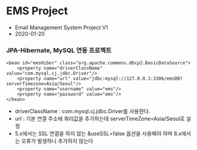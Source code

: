 # EMS Project
* Email Management System Project V1
* 2020-01-20

### JPA-Hibernate, MySQL 연동 프로젝트
	<bean id="emsHiber" class="org.apache.commons.dbcp2.BasicDataSource">
		<property name="driverClassName" value="com.mysql.cj.jdbc.Driver"/>
		<property name="url" value="jdbc:mysql://127.0.0.1:3306/emsDB?serverTimezone=Asia/Seoul"/>
		<property name="username" value="ems"/>
		<property name="password" value="ems"/>
	</bean>
* driverClassName : com.mysql.cj.jdbc.Driver를 사용한다.
* url : 기본 연결 주소에 쿼리값을 추가하는데 serverTimeZone=Asia/Seoul로 설정
* 5.x에서는 SSL 연결을 하지 않는 &useSSL=false 옵션을 사용해야 하며 8.x에서는 오류가 발생하니 추가하지 않는다
